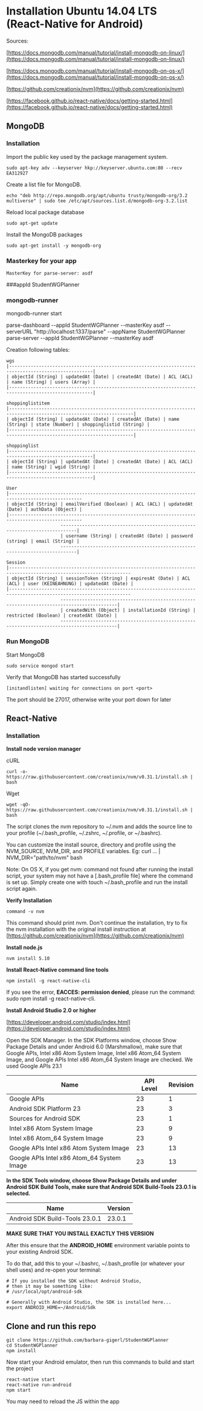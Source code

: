 # Installation Ubuntu 14.04 LTS (React-Native for Android)

Sources:

[https://docs.mongodb.com/manual/tutorial/install-mongodb-on-linux/](https://docs.mongodb.com/manual/tutorial/install-mongodb-on-linux/)

[https://docs.mongodb.com/manual/tutorial/install-mongodb-on-os-x/](https://docs.mongodb.com/manual/tutorial/install-mongodb-on-os-x/)

[https://github.com/creationix/nvm](https://github.com/creationix/nvm)

[https://facebook.github.io/react-native/docs/getting-started.html](https://facebook.github.io/react-native/docs/getting-started.html)

## MongoDB

### Installation

Import the public key used by the package management system.

    sudo apt-key adv --keyserver hkp://keyserver.ubuntu.com:80 --recv EA312927

Create a list file for MongoDB.

    echo "deb http://repo.mongodb.org/apt/ubuntu trusty/mongodb-org/3.2 multiverse" | sudo tee /etc/apt/sources.list.d/mongodb-org-3.2.list

Reload local package database

    sudo apt-get update

Install the MongoDB packages

    sudo apt-get install -y mongodb-org

### Masterkey for your app
	MasterKey for parse-server: asdf
###appId
 	StudentWGPlanner

### mongodb-runner 	


mongodb-runner start


parse-dashboard --appId StudentWGPlanner --masterKey asdf --serverURL "http://localhost:1337/parse" --appName StudentWGPlanner
parse-server --appId StudentWGPlanner --masterKey asdf

    
    
Creation following tables:



    wgs
    |-----------------------------------------------------------------------------------------------------|
    | objectId (String) | updatedAt (Date) | createdAt (Date) | ACL (ACL) | name (String) | users (Array) |
    |-----------------------------------------------------------------------------------------------------|
    
    shoppinglistitem
    |--------------------------------------------------------------------------------------------------------------------|
    | objectId (String) | updatedAt (Date) | createdAt (Date) | name (String) | state (Number) | shoppinglistid (String) |
    |--------------------------------------------------------------------------------------------------------------------|
    
    shoppinglist
    |-----------------------------------------------------------------------------------------------------|
    | objectId (String) | updatedAt (Date) | createdAt (Date) | ACL (ACL) | name (String) | wgid (String) |
    |-----------------------------------------------------------------------------------------------------|
    
    User
    |-------------------------------------------------------------------------------------------------
    | objectId (String) | emailVerified (Boolean) | ACL (ACL) | updatedAt (Date) | authData (Object) |
    |-------------------------------------------------------------------------------------------------
                        ----------------------------------------------------------------------------|
                        | username (String) | createdAt (Date) | password (string) | email (String) |
                        ----------------------------------------------------------------------------|
                        
    Session                        
    |-------------------------------------------------------------------------------------------------------------------
    | objectId (String) | sessionToken (String) | expiresAt (Date) | ACL (ACL) | user (KEINEAHNUNG) | updatedAt (Date) |
    |-------------------------------------------------------------------------------------------------------------------
                        -------------------------------------------------------------------------------------------|
                        | createdWith (Object) | installationId (String) | restricted (Boolean) | createdAt (Date) |
                        -------------------------------------------------------------------------------------------|
                        
### Run MongoDB

Start MongoDB

    sudo service mongod start

Verify that MongoDB has started successfully

    [initandlisten] waiting for connections on port <port>

The port should be 27017, otherwise write your port down for later

## React-Native

### Installation

**Install node version manager**

cURL

    curl -o- https://raw.githubusercontent.com/creationix/nvm/v0.31.1/install.sh | bash

Wget

    wget -qO- https://raw.githubusercontent.com/creationix/nvm/v0.31.1/install.sh | bash

The script clones the nvm repository to ~/.nvm and adds the source line to your profile (~/.bash_profile, ~/.zshrc, ~/.profile, or ~/.bashrc).

You can customize the install source, directory and profile using the NVM_SOURCE, NVM_DIR, and PROFILE variables. Eg: curl ... | NVM_DIR="path/to/nvm" bash

Note: On OS X, if you get nvm: command not found after running the install script, your system may not have a [.bash_profile file] where the command is set up. Simply create one with touch ~/.bash_profile and run the install script again.

**Verify Installation**

    command -v nvm

This command should print nvm. Don't continue the installation, try to fix the nvm installation with the original install instruction at [https://github.com/creationix/nvm](https://github.com/creationix/nvm)

**Install node.js**

    nvm install 5.10

**Install React-Native command line tools**

    npm install -g react-native-cli

If you see the error, **EACCES: permission denied**, please run the command: sudo npm install -g react-native-cli.

**Install Android Studio 2.0 or higher**

[https://developer.android.com/studio/index.html](https://developer.android.com/studio/index.html)

Open the SDK Manager. In the SDK Platforms window, choose Show Package Details and under Android 6.0 (Marshmallow), make sure that Google APIs, Intel x86 Atom System Image, Intel x86 Atom_64 System Image, and Google APIs Intel x86 Atom_64 System Image are checked. We used Google APIs 23.1

| Name                                        | API Level | Revision |
|---------------------------------------------|-----------|----------|
| Google APIs                                 | 23        | 1        |
| Android SDK Platform 23                     | 23        | 3        |
| Sources for Android SDK                     | 23        | 1        |
| Intel x86 Atom System Image                 | 23        | 9        |
| Intel x86 Atom_64 System Image              | 23        | 9        |
| Google APIs Intel x86 Atom System Image     | 23        | 13       |
| Google APIs Intel x86 Atom_64 System Image  | 23        | 13       |

**In the SDK Tools window, choose Show Package Details and under Android SDK Build Tools, make sure that Android SDK Build-Tools 23.0.1 is selected.**

| Name                            | Version |
|---------------------------------|---------|
| Android SDK Build-Tools 23.0.1  | 23.0.1  |

**MAKE SURE THAT YOU INSTALL EXACTLY THIS VERSION**

After this ensure that the **ANDROID_HOME** environment variable points to your existing Android SDK.

To do that, add this to your ~/.bashrc, ~/.bash_profile (or whatever your shell uses) and re-open your terminal:

    # If you installed the SDK without Android Studio,
    # then it may be something like:
    # /usr/local/opt/android-sdk

    # Generally with Android Studio, the SDK is installed here...
    export ANDROID_HOME=~/Android/Sdk

## Clone and run this repo

    git clone https://github.com/barbara-gigerl/StudentWGPlanner
    cd StudentWGPlanner
    npm install

Now start your Android emulator, then run this commands to build and start the project

    react-native start
    react-native run-android
    npm start

You may need to reload the JS within the app
